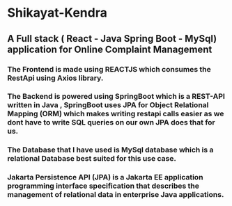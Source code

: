 # Shikayat-Kendra
## A Full stack ( React - Java Spring Boot - MySql) application for Online Complaint Management
### The Frontend is made using REACTJS which consumes the RestApi using Axios library.
### The Backend is powered using SpringBoot which is a REST-API written in Java , SpringBoot uses JPA for Object Relational Mapping (ORM) which makes writing restapi calls easier as we dont have to write SQL queries on our own JPA does that for us.
### The Database that I have used is MySql database which is a relational Database best suited for this use case. 
### Jakarta Persistence API (JPA) is a Jakarta EE application programming interface specification that describes the management of relational data in enterprise Java applications.

